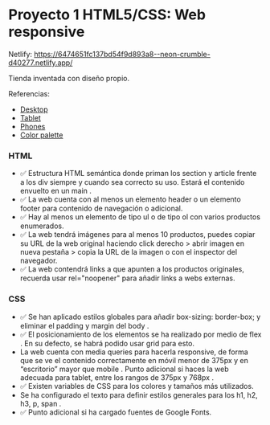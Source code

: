# Proyecto 1 HTML5/CSS: Web responsive

Netlify:  https://6474651fc137bd54f9d893a8--neon-crumble-d40277.netlify.app/

Tienda inventada con diseño propio.

Referencias:
- [Desktop](./Referencias/desktop.svg)
- [Tablet](./Referencias/Tablet.svg)
- [Phones](./Referencias/phones.svg)
- [Color palette](./Referencias/Colors.svg)

### HTML

- ✅ Estructura HTML semántica donde priman los section y article frente a los div siempre y cuando sea correcto su uso. Estará el contenido envuelto en un main .
- ✅ La web cuenta con al menos un elemento header o un elemento footer para contenido de navegación o adicional.
- ✅ Hay al menos un elemento de tipo ul o de tipo ol con varios productos enumerados.
- ✅ La web tendrá imágenes para al menos 10 productos, puedes copiar su URL de la web original haciendo click derecho > abrir imagen en nueva pestaña > copia la URL de la imagen o con el inspector del navegador.
- ✅ La web contendrá links a que apunten a los productos originales, recuerda usar rel="noopener" para añadir links a webs externas.

### CSS
- ✅ Se han aplicado estilos globales para añadir box-sizing: border-box; y eliminar el padding y margin del body .
- ✅ El posicionamiento de los elementos se ha realizado por medio de flex . En su defecto, se habrá podido usar grid para esto.
- La web cuenta con media queries para hacerla responsive, de forma que se ve el contenido correctamente en móvil menor de 375px y en “escritorio” mayor que mobile . Punto adicional si haces la web adecuada para tablet, entre los rangos de 375px y 768px .
- ✅ Existen variables de CSS para los colores y tamaños más utilizados.
- Se ha configurado el texto para definir estilos generales para los h1, h2, h3, p, span .
- ✅ Punto adicional si ha cargado fuentes de Google Fonts.
